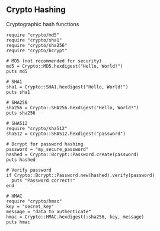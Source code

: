 <!-- METADATA
{
  "title": "Crystal Crypto Hashing",
  "tags": [
    "crystal",
    "crypto",
    "security"
  ],
  "language": "crystal"
}
-->

## Crypto Hashing
Cryptographic hash functions
```crystal
require "crypto/md5"
require "crypto/sha1"
require "crypto/sha256"
require "crypto/bcrypt"

# MD5 (not recommended for security)
md5 = Crypto::MD5.hexdigest("Hello, World!")
puts md5

# SHA1
sha1 = Crypto::SHA1.hexdigest("Hello, World!")
puts sha1

# SHA256
sha256 = Crypto::SHA256.hexdigest("Hello, World!")
puts sha256

# SHA512
require "crypto/sha512"
sha512 = Crypto::SHA512.hexdigest("password")

# Bcrypt for password hashing
password = "my_secure_password"
hashed = Crypto::Bcrypt::Password.create(password)
puts hashed

# Verify password
if Crypto::Bcrypt::Password.new(hashed).verify(password)
  puts "Password correct!"
end

# HMAC
require "crypto/hmac"
key = "secret_key"
message = "data to authenticate"
hmac = Crypto::HMAC.hexdigest(:sha256, key, message)
puts hmac
```
